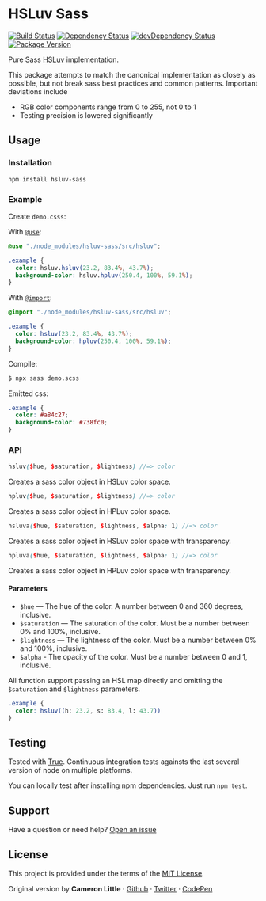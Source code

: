 # HSLuv Sass
[![Build Status](https://github.com/hsluv/hsluv-sass/actions/workflows/ci.yml/badge.svg)](https://github.com/hsluv/hsluv-sass/actions/workflows/ci.yml?query=branch%3Amaster)
[![Dependency Status](https://david-dm.org/hsluv/hsluv-sass.svg)](https://david-dm.org/hsluv/hsluv-sass)
[![devDependency Status](https://david-dm.org/hsluv/hsluv-sass/dev-status.svg)](https://david-dm.org/hsluv/hsluv-sass#info=devDependencies)
[![Package Version](https://img.shields.io/npm/v/hsluv-sass.svg)](https://www.npmjs.com/package/hsluv-sass)

Pure Sass [HSLuv](http://www.hsluv.org) implementation.

This package attempts to match the canonical implementation as closely as possible,
but not break sass best practices and common patterns. Important deviations
include

- RGB color components range from 0 to 255, not 0 to 1
- Testing precision is lowered significantly

## Usage

### Installation

```
npm install hsluv-sass
```

### Example

Create `demo.csss`:

With [`@use`](https://sass-lang.com/documentation/at-rules/use):

```scss
@use "./node_modules/hsluv-sass/src/hsluv";

.example {
  color: hsluv.hsluv(23.2, 83.4%, 43.7%);
  background-color: hsluv.hpluv(250.4, 100%, 59.1%);
}
```

With [`@import`](https://sass-lang.com/documentation/at-rules/import):

```scss
@import "./node_modules/hsluv-sass/src/hsluv";

.example {
  color: hsluv(23.2, 83.4%, 43.7%);
  background-color: hpluv(250.4, 100%, 59.1%);
}
```

Compile:

```bash
$ npx sass demo.scss 
```

Emitted css:

```css
.example {
  color: #a84c27;
  background-color: #738fc0;
}
```

### API

```scss
hsluv($hue, $saturation, $lightness) //=> color
```

Creates a sass color object in HSLuv color space. 

```scss
hpluv($hue, $saturation, $lightness) //=> color
```

Creates a sass color object in HPLuv color space. 

```scss
hsluva($hue, $saturation, $lightness, $alpha: 1) //=> color
```

Creates a sass color object in HSLuv color space with transparency.

```scss
hpluva($hue, $saturation, $lightness, $alpha: 1) //=> color
```

Creates a sass color object in HPLuv color space with transparency. 

#### Parameters

- `$hue` — The hue of the color. A number between 0 and 360 degrees, inclusive.
- `$saturation` — The saturation of the color. Must be a number between 0% and 100%, inclusive.
- `$lightness` — The lightness of the color. Must be a number between 0% and 100%, inclusive.
- `$alpha` - The opacity of the color. Must be a number between 0 and 1, inclusive.

All function support passing an HSL map directly and omitting the `$saturation` and `$lightness` parameters.

```scss
.example {
  color: hsluv((h: 23.2, s: 83.4, l: 43.7))
}
```

## Testing

Tested with [True](https://www.oddbird.net/true/docs/).
Continuous integration tests againsts the last several version of node on multiple platforms.

You can locally test after installing npm dependencies. Just run
`npm test`.

## Support

Have a question or need help? [Open an issue](https://github.com/hsluv/hsluv-sass/issues/new)

## License

This project is provided under the terms of the [MIT License](LICENSE).

Original version by **Cameron Little** · [Github](https://github.com/apexskier) · [Twitter](https://twitter.com/apexskier) · [CodePen](https://codepen.com/apexskier)
